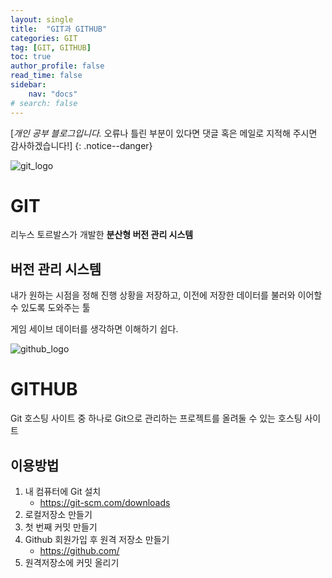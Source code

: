 ```yaml
---
layout: single
title:  "GIT과 GITHUB"
categories: GIT
tag: [GIT, GITHUB]
toc: true
author_profile: false
read_time: false
sidebar:
    nav: "docs"
# search: false
---
```


[*개인 공부 블로그입니다.* 오류나 틀린 부분이 있다면 댓글 혹은 메일로 지적해 주시면 감사하겠습니다!]
{: .notice--danger}



![git_logo](../../images/2021-12-14-git/git_logo.png)

# GIT

리누스 토르발스가 개발한 **분산형 버전 관리 시스템**



##  버전 관리 시스템

내가 원하는 시점을 정해 진행 상황을 저장하고, 이전에 저장한 데이터를 불러와 이어할 수 있도록 도와주는 툴

게임 세이브 데이터를 생각하면 이해하기 쉽다.



![github_logo](../../images/2021-12-14-git/github_logo.png)

#  GITHUB

Git 호스팅 사이트 중 하나로 Git으로 관리하는 프로젝트를 올려둘 수 있는 호스팅 사이트


## 이용방법
1. 내 컴퓨터에 Git 설치
    - https://git-scm.com/downloads
2. 로컬저장소 만들기
3. 첫 번째 커밋 만들기
4. Github 회원가입 후 원격 저장소 만들기
    - https://github.com/
5. 원격저장소에 커밋 올리기

